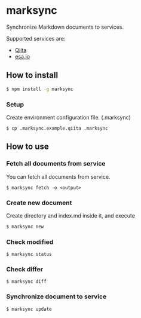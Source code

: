 # marksync

Synchronize Markdown documents to services.

Supported services are:

- [Qiita](https://qiita.com)
- [esa.io](https://esa.io)

## How to install

```bash
$ npm install -g marksync
```

### Setup

Create environment configuration file. (.marksync)

```shell
$ cp .marksync.example.qiita .marksync
```

## How to use

### Fetch all documents from service

You can fetch all documents from service.

```shell
$ marksync fetch -o <output>
```
### Create new document

Create directory and index.md inside it, and execute

```bash
$ marksync new
```

### Check modified

```shell
$ marksync status
```

### Check differ

```shell
$ marksync diff
```

### Synchronize document to service

```shell
$ marksync update
```
